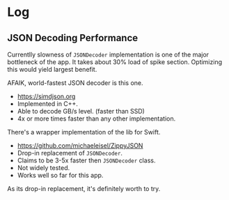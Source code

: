 Log
===




JSON Decoding Performance
-------------------------
Currentlly slowness of `JSONDecoder` implementation is one of the major bottleneck of the app.
It takes about 30% load of spike section. Optimizing this would yield largest benefit.

AFAIK, world-fastest JSON decoder is this one.

- https://simdjson.org
- Implemented in C++.
- Able to decode GB/s level. (faster than SSD)
- 4x or more times faster than any other implementation.

There's a wrapper implementation of the lib for Swift.

- https://github.com/michaeleisel/ZippyJSON
- Drop-in replacement of `JSONDecoder`.
- Claims to be 3-5x faster then `JSONDecoder` class.
- Not widely tested.
- Works well so far for this app. 

As its drop-in replacement, it's definitely worth to try.


